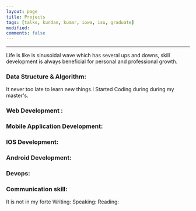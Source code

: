 ```yaml
---
layout: page
title: Projects
tags: [talks, kundan, kumar, iowa, isu, graduate]
modified:
comments: false
---
```

----
Life is like is sinusoidal wave which has several ups and downs, skill development is always beneficial for personal and professional growth.


### Data Structure & Algorithm:

It never too late to learn new things.I Started Coding during during my master's.


### Web Development :


### Mobile Application Development:

### IOS Development:

### Android Development:


### Devops:


### Communication skill:

It is not in my forte
Writing:
Speaking:
Reading:
